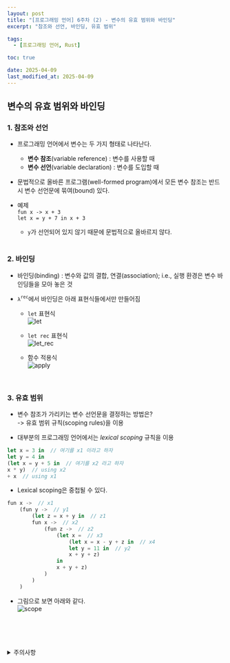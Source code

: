 ```yaml
---
layout: post
title: "[프로그래밍 언어] 6주차 (2) - 변수의 유효 범위와 바인딩"
excerpt: "참조와 선언, 바인딩, 유효 범위"

tags:
  - [프로그래밍 언어, Rust]

toc: true

date: 2025-04-09
last_modified_at: 2025-04-09
---
```

## 변수의 유효 범위와 바인딩
### 1. 참조와 선언
- 프로그래밍 언어에서 변수는 두 가지 형태로 나타난다.  
  - **변수 참조**(variable reference) : 변수를 사용할 때
  - **변수 선언**(variable declaration) : 변수를 도입할 때  

- 문법적으로 올바른 프로그램(well-formed program)에서 모든 변수 참조는 반드시 변수 선언문에 묶여(bound) 있다.  

- 예제  
`fun x -> x + 3`  
`let x = y + 7 in x + 3`  
  - `y`가 선언되어 있지 않기 때문에 문법적으로 올바르지 않다.  

  <br>

### 2. 바인딩  
- 바인딩(binding) : 변수와 값의 결합, 연결(association); i.e., 실행 환경은 변수 바인딩들을 모아 놓은 것  

- `λ`<sup>`rec`</sup>에서 바인딩은 아래 표현식들에서만 만들어짐  
  - `let` 표현식  
  ![let][def]  

  - `let rec` 표현식  
  ![let_rec][def2]  

  - 함수 적용식  
  ![apply][def3]  

  <br>

### 3. 유효 범위  
- 변수 참조가 가리키는 변수 선언문을 결정하는 방법은?  
-> 유효 범위 규칙(scoping rules)을 이용  

- 대부분의 프로그래밍 언어에서는 *lexical scoping* 규칙을 이용  

```rust
let x = 3 in  // 여기를 x1 이라고 하자
let y = 4 in
(let x = y + 5 in  // 여기를 x2 라고 하자
x * y)  // using x2
+ x  // using x1  
```  

- Lexical scoping은 중첩될 수 있다.  

```rust
fun x ->  // x1
    (fun y ->  // y1
        (let z = x + y in  // z1
        fun x ->  // x2
            (fun z ->  // z2
                (let x =  // x3
                    (let x = x - y + z in  // x4
                    let y = 11 in  // y2
                    x + y + z)
                in
                x + y + z)
            )
        )
    )
```

- 그림으로 보면 아래와 같다.  
![scope][def4]

<br>
<br>
<br>
<br>
<details>
<summary>주의사항</summary>
<div markdown="1">

이 포스팅은 강원대학교 임현승 교수님의 프로그래밍 언어 수업을 들으며 내용을 정리 한 것입니다.  
수업 내용에 대한 저작권은 교수님께 있으니,  
다른 곳으로의 무분별한 내용 복사를 자제해 주세요.

</div>
</details>

[def]: https://i.imgur.com/wHFZNaN.png
[def2]: https://i.imgur.com/b35WLmO.png
[def3]: https://i.imgur.com/ao20adp.png
[def4]: https://i.imgur.com/Fi5e4Ws.png